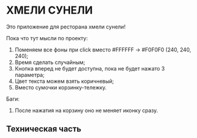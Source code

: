 # ХМЕЛИ СУНЕЛИ
Это приложение для ресторана хмели сунели!

Пока что тут мысли по проекту:
1) Поменяем все фоны при click вместо #FFFFFF -> #F0F0F0 (240, 240, 240);
2) Время сделать случайным;
3) Кнопка вперед не будет доступна, пока не будет нажато 3 параметра;
4) Цвет текста можем взять коричневый;
5) Вместо сумочки корзинку-тележку. 

Баги:
1) После нажатия на корзину оно не меняет иконку сразу.

## Техническая часть

